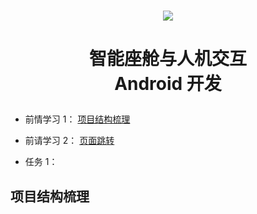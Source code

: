 <h1 align="center">

[![](https://lh3.googleusercontent.com/P5QMyNHTevjUPkQYYC1bo5-gBdJkwOqgXpIwL80JgIm4CO-yzK32OOX3pr7y8b9YNhXQZotdsgD7JLolmWZx5BkvEvZwofL7I8CLHBOINY5O09KlrQ=rwa-s0)](https://eie.cqu.edu.cn/)

</h1>

<h1 align="center">

智能座舱与人机交互 <br> Android 开发

</h1>

- 前情学习 1： <a href="项目结构梳理">项目结构梳理</a><br>

- 前请学习 2： [页面跳转](./PageSwitching/)

- 任务 1： 


<h2 id="项目结构梳理">项目结构梳理</h2>